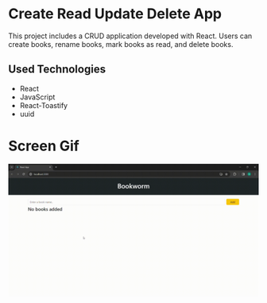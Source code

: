 <h1>Create Read Update Delete App</h1>

<p>
This project includes a CRUD application developed with React. Users can create books, rename books, mark books as read, and delete books.
</p>

<h2>Used Technologies</h2>

<ul>

<li>React</li>
<li>JavaScript</li>
<li>React-Toastify</li>
<li>uuid</li>

</ul>

<h1>Screen Gif</h1>

<img src="./crudappscreen.gif" />
